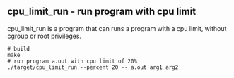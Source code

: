 cpu_limit_run - run program with cpu limit
---

cpu_limit_run is a program that can runs a program with a cpu limit, without cgroup or root privileges.

```shell
# build
make
# run program a.out with cpu limit of 20%
./target/cpu_limit_run --percent 20 -- a.out arg1 arg2
```
